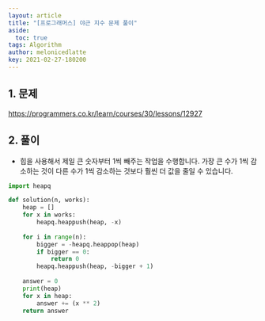 ```yaml
---
layout: article
title: "[프로그래머스] 야근 지수 문제 풀이"
aside:
  toc: true
tags: Algorithm 
author: melonicedlatte
key: 2021-02-27-180200
---  
```


## 1. 문제

https://programmers.co.kr/learn/courses/30/lessons/12927

## 2. 풀이

- 힙을 사용해서 제일 큰 숫자부터 1씩 빼주는 작업을 수행합니다. 가장 큰 수가 1씩 감소하는 것이 다른 수가 1씩 감소하는 것보다 훨씬 더 값을 줄일 수 있습니다. 

~~~python
import heapq

def solution(n, works):
    heap = []
    for x in works:
        heapq.heappush(heap, -x)
    
    for i in range(n):
        bigger = -heapq.heappop(heap)
        if bigger == 0:
            return 0
        heapq.heappush(heap, -bigger + 1)
    
    answer = 0
    print(heap)
    for x in heap:
        answer += (x ** 2)
    return answer
~~~
